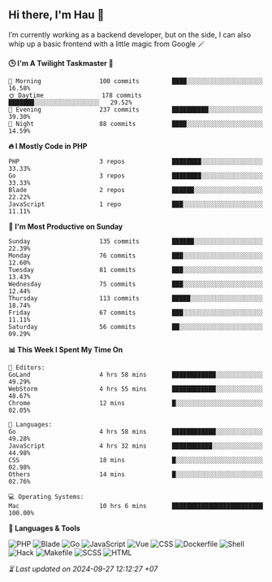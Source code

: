 ## Hi there, I'm Hau 👋
I’m currently working as a backend developer, but on the side, I can also whip up a basic frontend with a little magic from Google 🪄

<!--START_SECTION:readme-stats-->
**🕒 I'm A Twilight Taskmaster 🌆**

```text
🌅 Morning                100 commits         ████░░░░░░░░░░░░░░░░░░░░░   16.58%
🌞 Daytime                178 commits         ███████░░░░░░░░░░░░░░░░░░   29.52%
🌆 Evening                237 commits         ██████████░░░░░░░░░░░░░░░   39.30%
🌙 Night                  88 commits          ████░░░░░░░░░░░░░░░░░░░░░   14.59%
```

**🔥 I Mostly Code in PHP**

```text
PHP                      3 repos             ████████░░░░░░░░░░░░░░░░░   33.33%
Go                       3 repos             ████████░░░░░░░░░░░░░░░░░   33.33%
Blade                    2 repos             ██████░░░░░░░░░░░░░░░░░░░   22.22%
JavaScript               1 repo              ███░░░░░░░░░░░░░░░░░░░░░░   11.11%
```

**📅 I'm Most Productive on Sunday**

```text
Sunday                   135 commits         ██████░░░░░░░░░░░░░░░░░░░   22.39%
Monday                   76 commits          ███░░░░░░░░░░░░░░░░░░░░░░   12.60%
Tuesday                  81 commits          ███░░░░░░░░░░░░░░░░░░░░░░   13.43%
Wednesday                75 commits          ███░░░░░░░░░░░░░░░░░░░░░░   12.44%
Thursday                 113 commits         █████░░░░░░░░░░░░░░░░░░░░   18.74%
Friday                   67 commits          ███░░░░░░░░░░░░░░░░░░░░░░   11.11%
Saturday                 56 commits          ██░░░░░░░░░░░░░░░░░░░░░░░   09.29%
```

**📊 This Week I Spent My Time On**

```text
📝 Editors:
GoLand                   4 hrs 58 mins       ████████████░░░░░░░░░░░░░   49.29%
WebStorm                 4 hrs 55 mins       ████████████░░░░░░░░░░░░░   48.67%
Chrome                   12 mins             █░░░░░░░░░░░░░░░░░░░░░░░░   02.05%

💬 Languages:
Go                       4 hrs 58 mins       ████████████░░░░░░░░░░░░░   49.28%
JavaScript               4 hrs 32 mins       ███████████░░░░░░░░░░░░░░   44.98%
CSS                      18 mins             █░░░░░░░░░░░░░░░░░░░░░░░░   02.98%
Others                   14 mins             █░░░░░░░░░░░░░░░░░░░░░░░░   02.76%

💻 Operating Systems:
Mac                      10 hrs 6 mins       █████████████████████████   100.00%
```

**💬 Languages & Tools**

![PHP](https://img.shields.io/badge/PHP-65.71%25-4F5D95?&logo=PHP&labelColor=151b23)
![Blade](https://img.shields.io/badge/Blade-26.53%25-f7523f?&logo=Blade&labelColor=151b23)
![Go](https://img.shields.io/badge/Go-03.48%25-00ADD8?&logo=Go&labelColor=151b23)
![JavaScript](https://img.shields.io/badge/JavaScript-02.42%25-f1e05a?&logo=JavaScript&labelColor=151b23)
![Vue](https://img.shields.io/badge/Vue-01.22%25-41b883?&logo=Vue&labelColor=151b23)
![CSS](https://img.shields.io/badge/CSS-00.29%25-563d7c?&logo=CSS&labelColor=151b23)
![Dockerfile](https://img.shields.io/badge/Dockerfile-00.12%25-384d54?&logo=Dockerfile&labelColor=151b23)
![Shell](https://img.shields.io/badge/Shell-00.09%25-89e051?&logo=Shell&labelColor=151b23)
![Hack](https://img.shields.io/badge/Hack-00.07%25-878787?&logo=Hack&labelColor=151b23)
![Makefile](https://img.shields.io/badge/Makefile-00.04%25-427819?&logo=Makefile&labelColor=151b23)
![SCSS](https://img.shields.io/badge/SCSS-00.02%25-c6538c?&logo=SCSS&labelColor=151b23)
![HTML](https://img.shields.io/badge/HTML-00.02%25-e34c26?&logo=HTML&labelColor=151b23)




*⏳ Last updated on 2024-09-27 12:12:27 +07*
<!--END_SECTION:readme-stats-->
